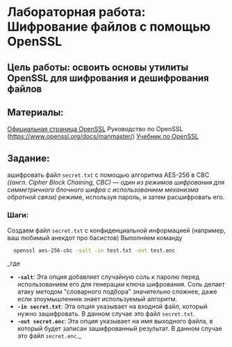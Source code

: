# Лабораторная работа: Шифрование файлов с помощью OpenSSL
## Цель работы: освоить основы утилиты OpenSSL для шифрования и дешифрования файлов
## Материалы:
 [Официальная страница OpenSSL](https://www.openssl.org/)
 Руководство по OpenSSL (https://www.openssl.org/docs/manmaster/) 
 [Учебник по OpenSSL](https://linuxhint.com/openssl_command/) 
 ## Задание:
 ашифровать файл `secret.txt` с помощью алгоритма AES-256 в CBC _((англ. Cipher Block Chaining, CBC) — один из режимов шифрования для симметричного блочного шифра с использованием механизма обратной связи)_ режиме, используя пароль, и затем расшифровать его.
 ### Шаги:
 Создаем файл `secret.txt` с конфиденциальной информацией (например, ваш любимый анекдот про басистов)
 Выполняем команду
 ```bash
   openssl aes-256-cbc -salt -in test.txt -out test.enc
 ```
_где 
* **`-salt`**: Эта опция добавляет случайную соль к паролю перед использованием его для генерации ключа шифрования.  Соль делает атаку методом "словарного подбора" значительно сложнее, даже если злоумышленник знает используемый алгоритм.
* **`-in secret.txt`**:  Эта опция указывает на входной файл, который нужно зашифровать. В данном случае это файл `secret.txt`.
* **`-out secret.enc`**:  Эта опция указывает на имя выходного файла, в который будет записан зашифрованный результат. В данном случае это файл `secret.enc`._ 
